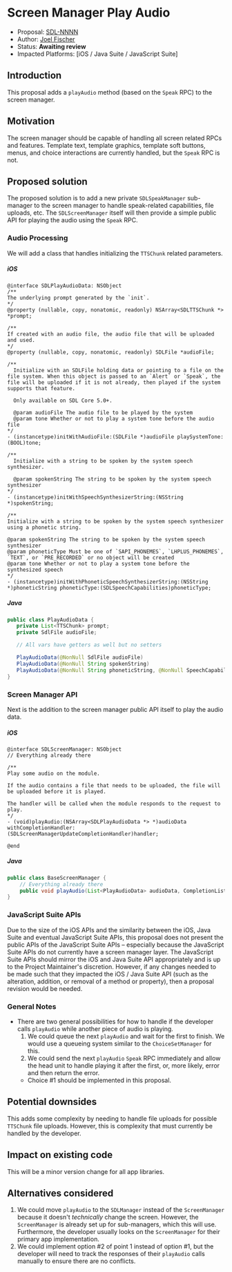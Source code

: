# Screen Manager Play Audio

* Proposal: [SDL-NNNN](nnnn-screen-manager-play-audio.md)
* Author: [Joel Fischer](https://github.com/joeljfischer)
* Status: **Awaiting review**
* Impacted Platforms: [iOS / Java Suite / JavaScript Suite]

## Introduction
This proposal adds a `playAudio` method (based on the `Speak` RPC) to the screen manager.

## Motivation
The screen manager should be capable of handling all screen related RPCs and features. Template text, template graphics, template soft buttons, menus, and choice interactions are currently handled, but the `Speak` RPC is not.

## Proposed solution
The proposed solution is to add a new private `SDLSpeakManager` sub-manager to the screen manager to handle speak-related capabilities, file uploads, etc. The `SDLScreenManager` itself will then provide a simple public API for playing the audio using the `Speak` RPC.

### Audio Processing
We will add a class that handles initializing the `TTSChunk` related parameters.

##### iOS
```objc
@interface SDLPlayAudioData: NSObject
/**
The underlying prompt generated by the `init`.
*/
@property (nullable, copy, nonatomic, readonly) NSArray<SDLTTSChunk *> *prompt;

/**
If created with an audio file, the audio file that will be uploaded and used.
*/
@property (nullable, copy, nonatomic, readonly) SDLFile *audioFile;

/**
  Initialize with an SDLFile holding data or pointing to a file on the file system. When this object is passed to an `Alert` or `Speak`, the file will be uploaded if it is not already, then played if the system supports that feature.

  Only available on SDL Core 5.0+.

  @param audioFile The audio file to be played by the system
  @param tone Whether or not to play a system tone before the audio file
*/
- (instancetype)initWithAudioFile:(SDLFile *)audioFile playSystemTone:(BOOL)tone;

/**
  Initialize with a string to be spoken by the system speech synthesizer.

  @param spokenString The string to be spoken by the system speech synthesizer
*/
- (instancetype)initWithSpeechSynthesizerString:(NSString *)spokenString;

/**
Initialize with a string to be spoken by the system speech synthesizer using a phonetic string.

@param spokenString The string to be spoken by the system speech synthesizer
@param phoneticType Must be one of `SAPI_PHONEMES`, `LHPLUS_PHONEMES`, `TEXT`, or `PRE_RECORDED` or no object will be created
@param tone Whether or not to play a system tone before the synthesized speech
*/
- (instancetype)initWithPhoneticSpeechSynthesizerString:(NSString *)phoneticString phoneticType:(SDLSpeechCapabilities)phoneticType;
```

##### Java
```java
public class PlayAudioData {
   private List<TTSChunk> prompt;
   private SdlFile audioFile;

   // All vars have getters as well but no setters

   PlayAudioData(@NonNull SdlFile audioFile)
   PlayAudioData(@NonNull String spokenString)
   PlayAudioData(@NonNull String phoneticString, @NonNull SpeechCapabilities phoneticType)
}
```

### Screen Manager API
Next is the addition to the screen manager public API itself to play the audio data.

##### iOS
```objc
@interface SDLScreenManager: NSObject
// Everything already there

/**
Play some audio on the module.

If the audio contains a file that needs to be uploaded, the file will be uploaded before it is played.

The handler will be called when the module responds to the request to play.
*/
- (void)playAudio:(NSArray<SDLPlayAudioData *> *)audioData withCompletionHandler:(SDLScreenManagerUpdateCompletionHandler)handler;

@end
```

##### Java
```java
public class BaseScreenManager {
    // Everything already there
    public void playAudio(List<PlayAudioData> audioData, CompletionListener listener)
}
```

### JavaScript Suite APIs
Due to the size of the iOS APIs and the similarity between the iOS, Java Suite and eventual JavaScript Suite APIs, this proposal does not present the public APIs of the JavaScript Suite APIs – especially because the JavaScript Suite APIs do not currently have a screen manager layer. The JavaScript Suite APIs should mirror the iOS and Java Suite API appropriately and is up to the Project Maintainer's discretion. However, if any changes needed to be made such that they impacted the iOS / Java Suite API (such as the alteration, addition, or removal of a method or property), then a proposal revision would be needed.

### General Notes
* There are two general possibilities for how to handle if the developer calls `playAudio` while another piece of audio is playing.
    1. We could queue the next `playAudio` and wait for the first to finish. We would use a queueing system similar to the `ChoiceSetManager` for this.
    2. We could send the next `playAudio` `Speak` RPC immediately and allow the head unit to handle playing it after the first, or, more likely, error and then return the error.
    * Choice #1 should be implemented in this proposal.

## Potential downsides
This adds some complexity by needing to handle file uploads for possible `TTSChunk` file uploads. However, this is complexity that must currently be handled by the developer.

## Impact on existing code
This will be a minor version change for all app libraries.

## Alternatives considered
1. We could move `playAudio` to the `SDLManager` instead of the `ScreenManager` because it doesn't _technically_ change the screen. However, the `ScreenManager` is already set up for sub-managers, which this will use. Furthermore, the developer usually looks on the `ScreenManager` for their primary app implementation.
2. We could implement option #2 of point 1 instead of option #1, but the developer will need to track the responses of their `playAudio` calls manually to ensure there are no conflicts.
